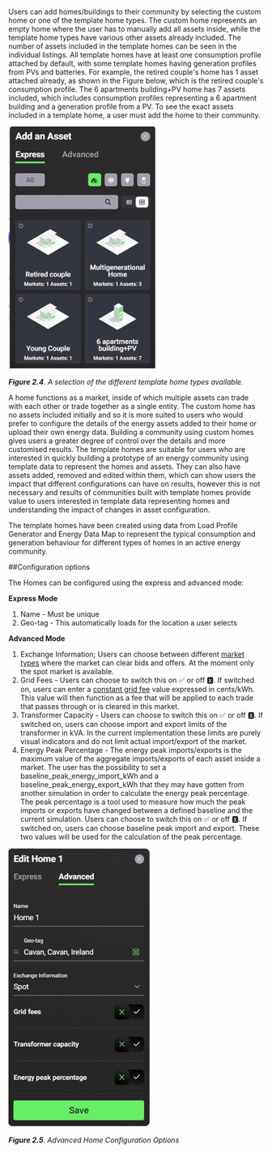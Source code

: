 Users can add homes/buildings to their community by selecting the custom home or one of the template home types. The custom home represents an empty home where the user has to manually add all assets inside, while the template home types have various other assets already included. The number of assets included in the template homes can be seen in the individual listings. All template homes have at least one consumption profile attached by default, with some template homes having generation profiles from PVs and batteries. For example, the retired couple's home has 1 asset attached already, as shown in the Figure below, which is the retired couple's consumption profile. The 6 apartments building+PV home has 7 assets included, which includes consumption profiles representing a 6 apartment building and a generation profile from a  PV. To see the exact assets included in a template home, a user must add the home to their community.

![alt_text](img/home-types.png)

***Figure 2.4***. *A selection of the different template home types available.*

A home functions as a market, inside of which multiple assets can trade with each other or trade together as a single entity. The custom home has no assets included initially and so it is more suited to users who would prefer to configure the details of the energy assets added to their home or upload their own energy data. Building a community using custom homes gives users a greater degree of control over the details and more customised results.
The template homes are suitable for users who are interested in quickly building a prototype of an energy community using template data to represent the homes and assets. They can also have assets added, removed and edited within them, which can show users the impact that different configurations can have on results, however this is not necessary and results of communities built with template homes provide value to users interested in template data representing homes and understanding the impact of changes in asset configuration.

The template homes have been created using data from Load Profile Generator and Energy Data Map to represent the typical consumption and generation behaviour for different types of homes in an active energy community.

##Configuration options

The Homes can be configured using the express and advanced mode:

**Express Mode**

1. Name - Must be unique
2. Geo-tag - This automatically loads for the location a user selects

**Advanced Mode**

1. Exchange Information; Users can choose between different [market types](market-types.md) where the market can clear bids and offers. At the moment only the spot market is available.
2. Grid Fees - Users can choose to switch this on ✅ or off 🆇. If switched on, users can enter a [constant grid fee](constant-fees.md) value expressed in cents/kWh. This value will then function as a fee that will be applied to each trade that passes through or is cleared in this market.
3. Transformer Capacity -  Users can choose to switch this on ✅ or off 🆇. If switched on, users can choose import and export limits of the transformer in kVA. In the current implementation these limits are purely visual indicators and do not limit actual import/export of the market.
4. Energy Peak Percentage - The energy peak imports/exports is the maximum value of the aggregate imports/exports of each asset inside a market. The user has the possibility to set a baseline_peak_energy_import_kWh and a baseline_peak_energy_export_kWh that they may have gotten from another simulation in order to calculate the energy peak percentage. The peak percentage is  a tool used to measure how much the peak imports or exports have changed between a defined baseline and the current simulation. Users can choose to switch this on ✅ or off 🆇. If switched on, users can choose baseline peak import and export. These two values will be used for the calculation of the peak percentage.

![alt_text](img/home-advanced.png)

***Figure 2.5***. *Advanced Home Configuration Options*
